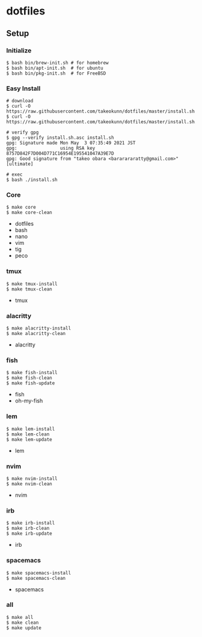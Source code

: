 # dotfiles

## Setup

### Initialize

```
$ bash bin/brew-init.sh # for homebrew
$ bash bin/apt-init.sh  # for ubuntu
$ bash bin/pkg-init.sh  # for FreeBSD
```

### Easy Install

```shell
# download
$ curl -O https://raw.githubusercontent.com/takeokunn/dotfiles/master/install.sh
$ curl -O https://raw.githubusercontent.com/takeokunn/dotfiles/master/install.sh.asc

# verify gpg
$ gpg --verify install.sh.asc install.sh
gpg: Signature made Mon May  3 07:35:49 2021 JST
gpg:                using RSA key 8757D842F7D004D771C16954E195541047A39E7D
gpg: Good signature from "takeo obara <bararararatty@gmail.com>" [ultimate]

# exec
$ bash ./install.sh
```

### Core

```shell
$ make core
$ make core-clean
```

* dotfiles
* bash
* nano
* vim
* tig
* peco

### tmux

```shell
$ make tmux-install
$ make tmux-clean
```

* tmux

### alacritty

```shell
$ make alacritty-install
$ make alacritty-clean
```

* alacritty

### fish

```shell
$ make fish-install
$ make fish-clean
$ make fish-update
```

* fish
* oh-my-fish

### lem

```shell
$ make lem-install
$ make lem-clean
$ make lem-update
```

* lem

### nvim

```shell
$ make nvim-install
$ make nvim-clean
```

* nvim

### irb

```shell
$ make irb-install
$ make irb-clean
$ make irb-update
```

* irb

### spacemacs

```shell
$ make spacemacs-install
$ make spacemacs-clean
```

* spacemacs

### all

```shell
$ make all
$ make clean
$ make update
```
